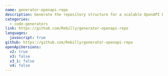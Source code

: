 ```yaml
---
name: generator-openapi-repo
description: Generate the repository structure for a scalable OpenAPI Description
categories:
  - code-generators
link: https://github.com/Rebilly/generator-openapi-repo
languages:
  javascript: true
github: https://github.com/Rebilly/generator-openapi-repo
openApiVersions:
  v2: true
  v3: false
  v3_1: false
  v4: false
---
```

